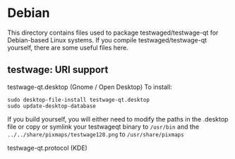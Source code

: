 
Debian
====================
This directory contains files used to package testwaged/testwage-qt
for Debian-based Linux systems. If you compile testwaged/testwage-qt yourself, there are some useful files here.

## testwage: URI support ##


testwage-qt.desktop  (Gnome / Open Desktop)
To install:

	sudo desktop-file-install testwage-qt.desktop
	sudo update-desktop-database

If you build yourself, you will either need to modify the paths in
the .desktop file or copy or symlink your testwageqt binary to `/usr/bin`
and the `../../share/pixmaps/testwage128.png` to `/usr/share/pixmaps`

testwage-qt.protocol (KDE)

